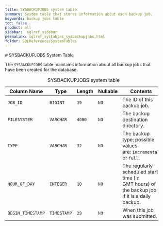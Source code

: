 ```yaml
---
title: SYSBACKUPJOBS system table
summary: System table that stores information about each backup job.
keywords: backup jobs table
toc: false
product: all
sidebar:  sqlref_sidebar
permalink: sqlref_systables_sysbackupjobs.html
folder: SQLReference/SystemTables
---
```

<section>
<div class="TopicContent" data-swiftype-index="true" markdown="1">
# SYSBACKUPJOBS System Table

The `SYSBACKUPJOBS` table maintains information about all backup jobs
that have been created for the database.

<table>
                <caption>SYSBACKUPJOBS system table</caption>
                <col />
                <col />
                <col />
                <col />
                <col />
                <thead>
                    <tr>
                        <th>Column Name</th>
                        <th>Type</th>
                        <th>Length</th>
                        <th>Nullable</th>
                        <th>Contents</th>
                    </tr>
                </thead>
                <tbody>
                    <tr>
                        <td><code>JOB_ID</code></td>
                        <td><code>BIGINT</code></td>
                        <td><code>19</code></td>
                        <td><code>NO</code></td>
                        <td>The ID of this backup job.</td>
                    </tr>
                    <tr>
                        <td><code>FILESYSTEM</code></td>
                        <td><code>VARCHAR</code></td>
                        <td><code>4000</code></td>
                        <td><code>NO</code></td>
                        <td>The backup destination directory.</td>
                    </tr>
                    <tr>
                        <td><code>TYPE</code></td>
                        <td><code>VARCHAR</code></td>
                        <td><code>32</code></td>
                        <td><code>NO</code></td>
                        <td>The backup type; possible values are: <code>incremental</code> or <code>full</code>.</td>
                    </tr>
                    <tr>
                        <td><code>HOUR_OF_DAY</code></td>
                        <td><code>INTEGER</code></td>
                        <td><code>10</code></td>
                        <td><code>NO</code></td>
                        <td>The regularly scheduled start time (in GMT hours) of the backup job if it is a daily backup.</td>
                    </tr>
                    <tr>
                        <td><code>BEGIN_TIMESTAMP</code></td>
                        <td><code>TIMESTAMP</code></td>
                        <td><code>29</code></td>
                        <td><code>NO</code></td>
                        <td>When this job was submitted.</td>
                    </tr>
                </tbody>
            </table>
</div>
</section>

